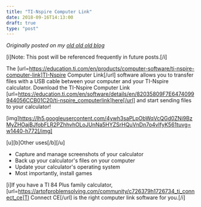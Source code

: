```yaml
---
title: "TI-Nspire Computer Link"
date: 2018-09-16T14:13:00
draft: true
type: "post"
---
```



*Originally posted on my [old old old blog](https://artofproblemsolving.com/community/c726379h1708394_tinspire_computer_link)*


[i]Note: This post will be referenced frequently in future posts.[/i]

The [url=https://education.ti.com/en/products/computer-software/ti-nspire-computer-link]TI-Nspire Computer Link[/url] software allows you to transfer files with a USB cable between your computer and your TI-Nspire calculator. Download the TI-Nspire Computer Link [url=https://education.ti.com/en/software/details/en/82035809F7E6474099944056CCB01C20/ti-nspire_computerlink]here[/url] and start sending files to your calculator!

[img]https://lh5.googleusercontent.com/4ywh3saPLpObWqVcQGd0ZNi9BzMyZHOajBJfobFLR2PZhhvhOLoJUnNa5HYZSrHQuVnDn7o4vIfyK561tuvg=w1440-h772[/img]

[u][b]Other uses[/b][/u]
 - Capture and manage screenshots of your calculator
 - Back up your calculator's files on your computer
 - Update your calculator's operating system
 - Most importantly, install games

[i]If you have a TI 84 Plus family calculator, [url=https://artofproblemsolving.com/community/c726379h1726734_ti_connect_ce]TI Connect CE[/url] is the right computer link software for you.[/i]
